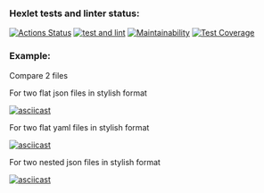 ### Hexlet tests and linter status:
[![Actions Status](https://github.com/Kolalexx/php-project-48/workflows/hexlet-check/badge.svg)](https://github.com/Kolalexx/php-project-48/actions)
[![test and lint](https://github.com/Kolalexx/php-project-48/actions/workflows/testAndLint.yml/badge.svg)](https://github.com/Kolalexx/php-project-48/actions/workflows/testAndLint.yml)
[![Maintainability](https://api.codeclimate.com/v1/badges/ad0f0e9d7f2e961eb1e2/maintainability)](https://codeclimate.com/github/Kolalexx/php-project-48/maintainability)
[![Test Coverage](https://api.codeclimate.com/v1/badges/ad0f0e9d7f2e961eb1e2/test_coverage)](https://codeclimate.com/github/Kolalexx/php-project-48/test_coverage)

### Example:

Compare 2 files

For two flat json files in stylish format

[![asciicast](https://asciinema.org/a/4Nel3wY236to2bKilGmnrA3gS.svg)](https://asciinema.org/a/4Nel3wY236to2bKilGmnrA3gS)

For two flat yaml files in stylish format

[![asciicast](https://asciinema.org/a/ZxPLTbVsfC7C5bgcpRuCz2NpP.svg)](https://asciinema.org/a/ZxPLTbVsfC7C5bgcpRuCz2NpP)

For two nested json files in stylish format

[![asciicast](https://asciinema.org/a/2uImnzTPITN9NxYzMGW16saoh.svg)](https://asciinema.org/a/2uImnzTPITN9NxYzMGW16saoh)